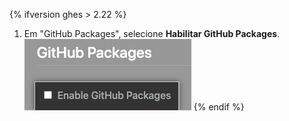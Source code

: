 {% ifversion ghes > 2.22 %}
1. Em "GitHub Packages", selecione **Habilitar GitHub Packages**. ![Caixa de seleção para habilitar o GitHub Packages do menu do console de gerenciamento](/assets/images/help/package-registry/enable-github-packages.png)
{% endif %}
